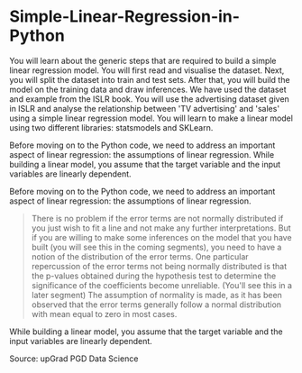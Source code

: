 # Simple-Linear-Regression-in-Python

You will learn about the generic steps that are required to build a simple linear regression model. You will first read and visualise the dataset. Next, you will split the dataset into train and test sets. After that, you will build the model on the training data and draw inferences. We have used the dataset and example from the ISLR book. You will use the advertising dataset given in ISLR and analyse the relationship between 'TV advertising' and 'sales' using a simple linear regression model. You will learn to make a linear model using two different libraries: statsmodels and SKLearn.

Before moving on to the Python code, we need to address an important aspect of linear regression: the assumptions of linear regression.
While building a linear model, you assume that the target variable and the input variables are linearly dependent.

Before moving on to the Python code, we need to address an important aspect of linear regression: the assumptions of linear regression.

>There is no problem if the error terms are not normally distributed if you just wish to fit a line and not make any further interpretations.
>But if you are willing to make some inferences on the model that you have built (you will see this in the coming segments), you need to have a notion of the distribution of the error terms. One particular repercussion of the error terms not being normally distributed is that the p-values obtained during the hypothesis test to determine the significance of the coefficients become unreliable. (You'll see this in a later segment)
>The assumption of normality is made, as it has been observed that the error terms generally follow a normal distribution with mean equal to zero in most cases.


While building a linear model, you assume that the target variable and the input variables are linearly dependent.

Source: upGrad PGD Data Science
